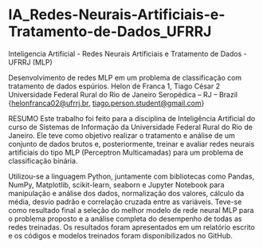 # IA_Redes-Neurais-Artificiais-e-Tratamento-de-Dados_UFRRJ
 Inteligencia Artificial - Redes Neurais Artificiais e Tratamento de Dados - UFRRJ (MLP)

Desenvolvimento de redes MLP em um problema de classificação com tratamento de dados espúrios.
Helon de Franca 1, Tiago César 2
Universidade Federal Rural do Rio de Janeiro
Seropédica – RJ – Brazil
{helonfranca02@ufrrj.br, tiago.person.student@gmail.com}

RESUMO
Este trabalho foi feito para a disciplina de Inteligência Artificial do curso de Sistemas de Informação da Universidade Federal Rural do Rio de Janeiro.
Ele teve como objetivo realizar o tratamento e análise de um conjunto de dados brutos e, posteriormente, treinar e avaliar redes neurais artificiais do tipo MLP (Perceptron Multicamadas) para um problema de classificação binária.

Utilizou-se a linguagem Python, juntamente com bibliotecas como Pandas, NumPy, Matplotlib, scikit-learn, seaborn e Jupyter Notebook para manipulação e análise dos dados, normalização dos valores, cálculo da média, desvio padrão e correlação cruzada entre as variáveis. Teve-se como resultado final a seleção do melhor modelo de rede neural MLP para o problema proposto e a análise completa do desempenho de todas as redes treinadas. Os resultados foram apresentados em um relatório escrito e os códigos e modelos treinados foram disponibilizados no GitHub.
